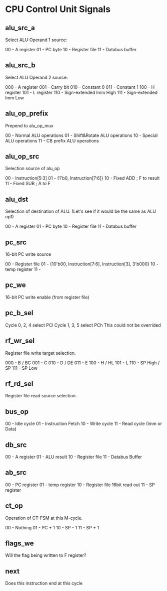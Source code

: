 # CPU Control Unit Signals

## alu_src_a

Select ALU Operand 1 source:

00 - A register
01 - PC byte
10 - Register file
11 - Databus buffer

## alu_src_b

Select ALU Operand 2 source:

000 - A register
001 - Carry bit
010 - Constant 0
011 - Constant 1
100 - H register
101 - L register
110 - Sign-extended Imm High
111 - Sign-extended Imm Low

## alu_op_prefix

Prepend to alu_op_mux

00 - Normal ALU operations
01 - Shift&Rotate ALU operations
10 - Special ALU operations
11 - CB prefix ALU operations

## alu_op_src

Selection source of alu_op

00 - Instruction[5:3]
01 - {1'b0, Instruction[7:6]}
10 - Fixed ADD ; F to result
11 - Fixed SUB ; A to F

## alu_dst

Selection of destination of ALU. (Let's see if it would be the same as ALU op1)

00 - A register
01 - PC byte
10 - Register file 
11 - Databus buffer

## pc_src

16-bit PC write source

00 - Register file
01 - {10'b00, Instruction[7:6], Instruction[3], 3'b000}
10 - temp register
11 - 

## pc_we

16-bit PC write enable (from register file)

## pc_b_sel

Cycle 0, 2, 4 select PCl
Cycle 1, 3, 5 select PCh
This could not be overrided

## rf_wr_sel

Register file write target selection.

000 - B / BC
001 - C
010 - D / DE
011 - E
100 - H / HL
101 - L
110 - SP High / SP
111 - SP Low

## rf_rd_sel

Register file read source selection.

## bus_op

00 - Idle cycle
01 - Instruction Fetch
10 - Write cycle
11 - Read cycle (Imm or Data)

## db_src

00 - A register
01 - ALU result
10 - Register file
11 - Databus Buffer

## ab_src

00 - PC register
01 - temp register
10 - Register file 16bit read out
11 - SP register

## ct_op

Operation of CT-FSM at this M-cycle.

00 - Nothing
01 - PC + 1
10 - SP - 1
11 - SP + 1

## flags_we

Will the flag being written to F register?

## next

Does this instruction end at this cycle

